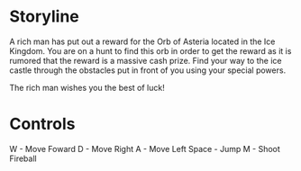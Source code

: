 # Storyline
A rich man has put out a reward for the Orb of Asteria located in the Ice Kingdom. You are on a hunt to find this orb 
in order to get the reward as it is rumored that the reward is a massive cash prize. Find your way to the ice castle through the obstacles put in front of you using your special powers. 

The rich man wishes you the best of luck!

# Controls
W - Move Foward
D - Move Right
A - Move Left
Space - Jump 
M - Shoot Fireball
